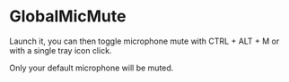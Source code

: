 # GlobalMicMute

Launch it, you can then toggle microphone mute with CTRL + ALT + M or with a single tray icon click.

Only your default microphone will be muted.
